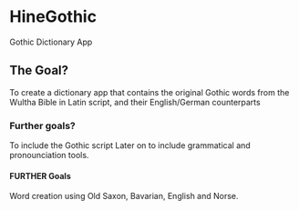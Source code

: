 # HineGothic
Gothic Dictionary App
## The Goal?
To create a dictionary app that contains the original Gothic words from the Wultha Bible in Latin script, and their English/German counterparts
### Further goals?
To include the Gothic script
Later on to include grammatical and pronounciation tools.
#### FURTHER Goals
Word creation using Old Saxon, Bavarian, English and Norse.
